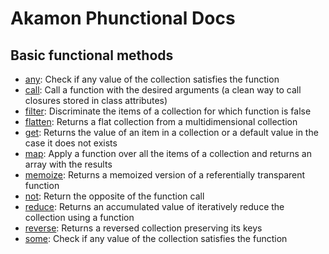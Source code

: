 # Akamon Phunctional Docs

## Basic functional methods

 * [any](functions/any.md): Check if any value of the collection satisfies the function
 * [call](functions/call.md): Call a function with the desired arguments (a clean way to call closures stored in class attributes)
 * [filter](functions/filter.md): Discriminate the items of a collection for which function is false
 * [flatten](functions/flatten.md): Returns a flat collection from a multidimensional collection
 * [get](functions/get.md): Returns the value of an item in a collection or a default value in the case it does not exists
 * [map](functions/map.md): Apply a function over all the items of a collection and returns an array with the results
 * [memoize](functions/memoize.md): Returns a memoized version of a referentially transparent function
 * [not](functions/not.md): Return the opposite of the function call
 * [reduce](functions/reduce.md): Returns an accumulated value of iteratively reduce the collection using a function
 * [reverse](functions/reverse.md): Returns a reversed collection preserving its keys
 * [some](functions/some.md): Check if any value of the collection satisfies the function

